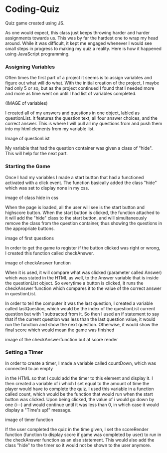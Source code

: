 # Coding-Quiz
Quiz game created using JS.

As one would expect, this class just keeps throwing harder and harder assignments towards us. This was by far the hardest one to wrap my head around. While it was difficult, it kept me engaged whenever I would see small steps in progress to making my quiz a reality. Here is how it happened using JavaScript programming.

### Assigning Variables

Often times the first part of a project it seems is to assign variables and figure out what will do what. With the initial creation of the project, I maybe had only 5 or so, but as the project continued I found that I needed more and more as time went on until I had list of variables completed.

(IMAGE of variables)

I created all of my answers and questions in one object, labled as questionList. It features the question text, all four answer choices, and the correct answer. This is where I will pull all my questions from and push them into my html elements from my variable list.

Image of questionList

My variable that had the question container was given a class of "hide". This will help for the next part.

### Starting the Game

Once I had my variables I made a start button that had a functioned activated with a click event. The function basically added the class "hide" which was set to display none in my css. 

image of class hide in css

When the page is loaded, all the user will see is the start button and highscore button. When the start button is clicked, the function attached to it will add the "hide" class to the start button, and will simultaneously remove the class from the question container, thus showing the questions in the appropriate buttons. 

image of first questions

In order to get the game to register if the button clicked was right or wrong, I created this function called checkAnswer.

image of checkAnswer function

When it is used, it will compare what was clicked (parameter called Answer) which was stated in the HTML as well, to the Answer variable that is inside the questionList object. So everytime a button is clicked, it runs the checkAnswer function which compares it to the value of the correct answer in questionList.

In order to tell the computer it was the last question, I created a variable called lastQuestion, which would be the index of the questionList current question but with 1 subtracted from it. So then I used an if statement to say that if the current question was less than the last question value, it would run the function and show the next question. Otherwise, it would show the final score which would mean the game was finished 

image of the checkAnswerfunction but at score render

### Setting a Timer

In order to create a timer, I made a variable called countDown, which was connected to an empty <p> in the HTML so that I could add the timer to this element and display it. I then created a variable of i which I set equal to the amount of time the player would have to complete the quiz. I used this variable in a function called count, which would be the function that would run when the start button was clicked. Upon being clicked, the value of i would go down by one (i--) and would continue until it was less than 0, in which case it would display a "Time's up!" message. 

image of timer function

If the user completed the quiz in the time given, I set the scoreRender function (function to display score if game was completed by user) to run in the checkAnswer function as an else statement. This would also add the class "hide" to the timer so it would not be shown to the user anymore. 



